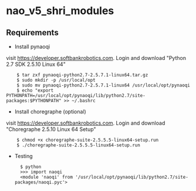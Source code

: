# nao_v5_shri_modules

## Requirements

- Install pynaoqi

visit https://developer.softbankrobotics.com. Login and download "Python 2.7 SDK 2.5.10 Linux 64"

        $ tar zxf pynaoqi-python2.7-2.5.7.1-linux64.tar.gz
        $ sudo mkdir -p /usr/local/opt
        $ sudo mv pynaoqi-python2.7-2.5.7.1-linux64 /usr/local/opt/pynaoqi
        $ echo "export PYTHONPATH=/usr/local/opt/pynaoqi/lib/python2.7/site-packages:$PYTHONPATH" >> ~/.bashrc

- Install choregraphe (optional)

visit https://developer.softbankrobotics.com. Login and download "Choregraphe 2.5.10 Linux 64 Setup"

        $ chmod +x choregraphe-suite-2.5.5.5-linux64-setup.run
        $ ./choregraphe-suite-2.5.5.5-linux64-setup.run

- Testing

        $ python
        >>> import naoqi
        <module 'naoqi' from '/usr/local/opt/pynaoqi/lib/python2.7/site-packages/naoqi.pyc'>
